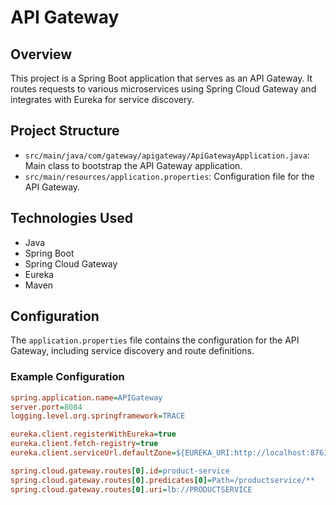 # API Gateway

## Overview
This project is a Spring Boot application that serves as an API Gateway. It routes requests to various microservices using Spring Cloud Gateway and integrates with Eureka for service discovery.

## Project Structure
- `src/main/java/com/gateway/apigateway/ApiGatewayApplication.java`: Main class to bootstrap the API Gateway application.
- `src/main/resources/application.properties`: Configuration file for the API Gateway.

## Technologies Used
- Java
- Spring Boot
- Spring Cloud Gateway
- Eureka
- Maven

## Configuration
The `application.properties` file contains the configuration for the API Gateway, including service discovery and route definitions.

### Example Configuration
```ini
spring.application.name=APIGateway
server.port=8084
logging.level.org.springframework=TRACE

eureka.client.registerWithEureka=true
eureka.client.fetch-registry=true
eureka.client.serviceUrl.defaultZone=${EUREKA_URI:http://localhost:8761/eureka}

spring.cloud.gateway.routes[0].id=product-service
spring.cloud.gateway.routes[0].predicates[0]=Path=/productservice/**
spring.cloud.gateway.routes[0].uri=lb://PRODUCTSERVICE
